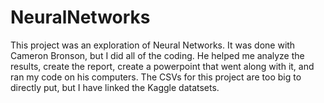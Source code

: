 # NeuralNetworks
This project was an exploration of Neural Networks. It was done with Cameron Bronson, but I did all of the coding. He helped me analyze the results, create the report, create a powerpoint that went along with it, and ran my code on his computers. The CSVs for this project are too big to directly put, but I have linked the Kaggle datatsets.
